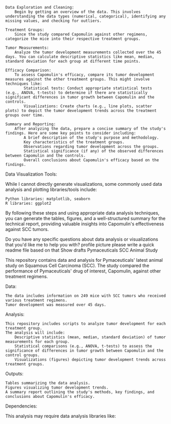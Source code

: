 

    Data Exploration and Cleaning:
        Begin by getting an overview of the data. This involves understanding the data types (numerical, categorical), identifying any missing values, and checking for outliers.

    Treatment Groups:
        Since the study compared Capomulin against other regimens, categorize the mice into their respective treatment groups.

    Tumor Measurements:
        Analyze the tumor development measurements collected over the 45 days. You can calculate descriptive statistics like mean, median, standard deviation for each group at different time points.

    Efficacy Comparison:
        To assess Capomulin's efficacy, compare its tumor development measures against the other treatment groups. This might involve techniques like:
            Statistical tests: Conduct appropriate statistical tests (e.g., ANOVA, t-tests) to determine if there are statistically significant differences in tumor growth between Capomulin and the controls.
            Visualizations: Create charts (e.g., line plots, scatter plots) to depict the tumor development trends across the treatment groups over time.

    Summary and Reporting:
        After analyzing the data, prepare a concise summary of the study's findings. Here are some key points to consider including:
            A brief description of the study's purpose and methodology.
            Key characteristics of the treatment groups.
            Observations regarding tumor development across the groups.
            Statistical significance (if any) of the observed differences between Capomulin and the controls.
            Overall conclusions about Capomulin's efficacy based on the findings.

Data Visualization Tools:

While I cannot directly generate visualizations, some commonly used data analysis and plotting libraries/tools include:

    Python libraries: matplotlib, seaborn
    R libraries: ggplot2

By following these steps and using appropriate data analysis techniques, you can generate the tables, figures, and a well-structured summary for the technical report, providing valuable insights into Capomulin's effectiveness against SCC tumors.

Do you have any specific questions about data analysis or visualizations that you'd like me to help you with?
profile picture
please write a quick readme file based on that
Show drafts
Pymaceuticals SCC Animal Study

This repository contains data and analysis for Pymaceuticals' latest animal study on Squamous Cell Carcinoma (SCC). The study compared the performance of Pymaceuticals' drug of interest, Capomulin, against other treatment regimens.

Data:

    The data includes information on 249 mice with SCC tumors who received various treatment regimens.
    Tumor development was measured over 45 days.

Analysis:

    This repository includes scripts to analyze tumor development for each treatment group.
    The analysis will include:
        Descriptive statistics (mean, median, standard deviation) of tumor measurements for each group.
        Statistical comparisons (e.g., ANOVA, t-tests) to assess the significance of differences in tumor growth between Capomulin and the control groups.
        Visualizations (figures) depicting tumor development trends across treatment groups.

Outputs:

    Tables summarizing the data analysis.
    Figures visualizing tumor development trends.
    A summary report outlining the study's methods, key findings, and conclusions about Capomulin's efficacy.

Dependencies:

This analysis may require data analysis libraries like:
